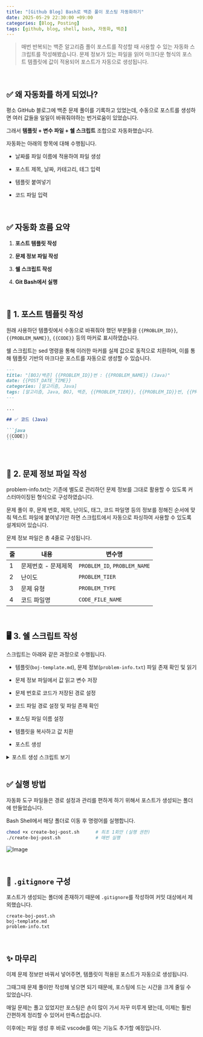 ```yaml
---
title: "[Github Blog] Bash로 백준 풀이 포스팅 자동화하기"
date: 2025-05-29 22:30:00 +09:00
categories: [Blog, Posting]
tags: [github, blog, shell, bash, 자동화, 백준]
---
```


> 매번 반복되는 백준 알고리즘 풀이 포스트를 작성할 때 사용할 수 있는 자동화 스크립트를 작성해봤습니다. 문제 정보가 있는 파일을 읽어 마크다운 형식의 포스트 템플릿에 값이 적용되어 포스트가 자동으로 생성됩니다.

<br>

## ✅ 왜 자동화를 하게 되었나?

평소 GitHub 블로그에 백준 문제 풀이를 기록하고 있었는데, 수동으로 포스트를 생성하면 여러 값들을 일일이 바꿔줘야하는 번거로움이 있었습니다.

그래서 **템플릿 + 변수 파일 + 쉘 스크립트** 조합으로 자동화했습니다.

자동화는 아래의 항목에 대해 수행됩니다.

- 날짜를 파일 이름에 적용하여 파일 생성

- 포스트 제목, 날짜, 카테고리, 테그 입력

- 템플릿 붙여넣기

- 코드 파일 입력

<br>

## ✅ 자동화 흐름 요약

1. **포스트 템플릿 작성**

2. **문제 정보 파일 작성**

3. **쉘 스크립트 작성**

4. **Git Bash에서 실행**

<br>

## 🧱 1. 포스트 템플릿 작성

원래 사용하던 템플릿에서 수동으로 바꿔줘야 했던 부분들을 `{{PROBLEM_ID}}`, `{{PROBLEM_NAME}}`, `{{CODE}}` 등의 마커로 표시하였습니다.

쉘 스크립트는 sed 명령을 통해 이러한 마커를 실제 값으로 동적으로 치환하며, 이를 통해 템플릿 기반의 마크다운 포스트를 자동으로 생성할 수 있습니다.

````markdown
---
title: "[BOJ/백준] {{PROBLEM_ID}}번 : {{PROBLEM_NAME}} (Java)"
date: {{POST_DATE_TIME}}
categories: [알고리즘, Java]
tags: [알고리즘, Java, BOJ, 백준, {{PROBLEM_TIER}}, {{PROBLEM_ID}}번, {{PROBLEM_TYPE}}]
---

...

## ✅ 코드 (Java)

```java
{{CODE}}
```
````

<br>

## 🧾 2. 문제 정보 파일 작성

problem-info.txt는 기존에 별도로 관리하던 문제 정보를 그대로 활용할 수 있도록 커스터마이징된 형식으로 구성하였습니다.

문제 풀이 후, 문제 번호, 제목, 난이도, 태그, 코드 파일명 등의 정보를 정해진 순서에 맞춰 텍스트 파일에 붙여넣기만 하면 스크립트에서 자동으로 파싱하여 사용할 수 있도록 설계되어 있습니다.

문제 정보 파일은 총 4줄로 구성됩니다.

| 줄  | 내용                | 변수명                       |
| --- | ------------------- | ---------------------------- |
| 1   | 문제번호 - 문제제목 | `PROBLEM_ID`, `PROBLEM_NAME` |
| 2   | 난이도              | `PROBLEM_TIER`               |
| 3   | 문제 유형           | `PROBLEM_TYPE`               |
| 4   | 코드 파일명         | `CODE_FILE_NAME`             |

<br>

## 🖥 3. 쉘 스크립트 작성

스크립트는 아래와 같은 과정으로 수행됩니다.

- 템플릿(`boj-template.md`), 문제 정보(`problem-info.txt`) 파일 존재 확인 및 읽기

- 문제 정보 파일에서 값 읽고 변수 저장

- 문제 번호로 코드가 저장된 경로 설정

- 코드 파일 경로 설정 및 파일 존재 확인

- 포스팅 파일 이름 설정

- 템플릿을 복사하고 값 치환

- 포스트 생성

<details>
<summary>포스트 생성 스크립트 보기</summary>

```bash
#!/bin/bash

# 현재 스크립트가 위치한 디렉토리 절대 경로
SCRIPT_DIR="$(cd "$(dirname "$0")" && pwd)"

# 파일 경로 변수
POST_DIR="$SCRIPT_DIR"  # 결과 포스트 파일 저장 경로
POST_TEMPLATE="$SCRIPT_DIR/boj-template.md"
INFO_FILE="$SCRIPT_DIR/problem-info.txt"

# 변수 파일 존재 여부 확인
if [ ! -f "$INFO_FILE" ]; then
  echo "❌ 변수 파일이 존재하지 않습니다: $INFO_FILE"
  exit 1
fi

# 템플릿 파일 존재 및 읽기 확인
if [ ! -f "$POST_TEMPLATE" ]; then
  echo "❌ 템플릿 파일이 존재하지 않습니다: $POST_TEMPLATE"
  exit 1
fi

if [ ! -r "$POST_TEMPLATE" ]; then
  echo "❌ 템플릿 파일을 읽을 수 없습니다: $POST_TEMPLATE"
  exit 1
fi

# 변수 순서대로 읽기
{
  read -r PROBLEM_ID_NAME
  read -r PROBLEM_TIER
  read -r PROBLEM_TYPE
  read -r CODE_FILE_NAME
} < "$INFO_FILE"

# 문제 번호와 이름 분리 (구분자 " - ")
IFS=" - " read -r PROBLEM_ID PROBLEM_NAME <<< "$PROBLEM_ID_NAME"

# 양쪽 공백 제거
PROBLEM_ID=$(echo "$PROBLEM_ID" | xargs)
PROBLEM_NAME=$(echo "$PROBLEM_NAME" | xargs)
PROBLEM_TIER=$(echo "$PROBLEM_TIER" | xargs)
PROBLEM_TYPE=$(echo "$PROBLEM_TYPE" | xargs)
CODE_FILE_NAME=$(echo "$CODE_FILE_NAME" | xargs)

# 코드 파일 경로 설정
CODE_FOLDER_ID=$(( (PROBLEM_ID / 1000) * 1000 ))
CODE_FOLDER_NAME="B${CODE_FOLDER_ID}"
CODE_PATH="/d/git_Algorithm/Algorithm/${CODE_FOLDER_NAME}/${CODE_FILE_NAME}.java"

# 코드 파일 확인
echo "📂 코드 경로: $CODE_PATH"
# 존재 + 읽기 확인
if [ -f "$CODE_PATH" ] && [ -r "$CODE_PATH" ]; then
  echo "✅ 코드 파일을 읽을 수 있습니다."
else
  echo "❌ 코드 파일이 없거나 읽을 수 없습니다."
  exit 1
fi

# 포스팅 날짜
POST_DATE_TIME=$(date "+%Y-%m-%d %H:%M:%S %:z")

# 포스팅 파일 이름
DATE_STR=$(date "+%Y-%m-%d")
LANGUAGE="java"
FILENAME="${DATE_STR}-boj-${PROBLEM_ID}-${LANGUAGE}.md"

# 템플릿 치환 및 코드 삽입
mkdir -p "$POST_DIR"
sed -e "s/{{POST_DATE_TIME}}/${POST_DATE_TIME}/" \
    -e "s/{{PROBLEM_ID}}/${PROBLEM_ID}/" \
    -e "s/{{PROBLEM_NAME}}/${PROBLEM_NAME}/" \
    -e "s/{{PROBLEM_TIER}}/${PROBLEM_TIER}/" \
    -e "s/{{PROBLEM_TYPE}}/${PROBLEM_TYPE}/" \
    -e "/{{CODE}}/{
        r ${CODE_PATH}
        d
    }" \
    "$POST_TEMPLATE" > "$POST_DIR/$FILENAME"

echo "✅ 블로그 포스트 생성 완료: $POST_DIR/$FILENAME"

```

</details>

<br>

## ✅ 실행 방법

자동화 도구 파일들은 경로 설정과 관리를 편하게 하기 위해서 포스트가 생성되는 폴더에 만들었습니다.

Bash Shell에서 해당 폴더로 이동 후 명령어를 실행합니다.

```bash
chmod +x create-boj-post.sh      # 최초 1회만 (실행 권한)
./create-boj-post.sh             # 매번 실행
```

![Image](https://github.com/user-attachments/assets/4b7a477b-86a8-4cf9-94cf-c849c3bdeec2)

<br>

## 📁 `.gitignore` 구성

포스트가 생성되는 폴더에 존재하기 때문에 `.gitignore`를 작성하여 커밋 대상에서 제외했습니다.

```gitignore
create-boj-post.sh
boj-template.md
problem-info.txt
```

<br>

## ✨ 마무리

이제 문제 정보만 바꿔서 넣어주면, 템플릿이 적용된 포스트가 자동으로 생성됩니다.

그때그때 문제 풀이만 작성해 넣으면 되기 때문에, 포스팅에 드는 시간을 크게 줄일 수 있었습니다.

매일 문제는 풀고 있었지만 포스팅은 손이 많이 가서 자꾸 미루게 됐는데, 이제는 훨씬 간편하게 정리할 수 있어서 만족스럽습니다.

이후에는 파일 생성 후 바로 vscode를 여는 기능도 추가할 예정입니다.

<br>
